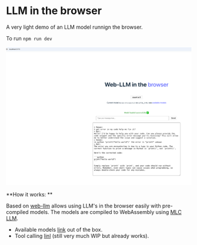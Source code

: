 # LLM in the browser 

A very light demo of an LLM model runnign the browser. 

To run `npm run dev` 

![alt text](image.png)

**How it works: **

Based on [web-llm](https://github.com/mlc-ai/web-llm) allows using LLM's in the browser easily with pre-compiled models. 
The models are compiled to WebAssembly using [MLC LLM](https://llm.mlc.ai/).  

- Available models [link](https://github.com/mlc-ai/web-llm/blob/main/src/config.ts#L293) out of the box.
- Tool calling [linl](https://github.com/mlc-ai/web-llm/tree/main/examples/function-calling) (still very much WIP but already works).

